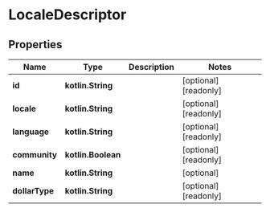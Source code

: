 
# LocaleDescriptor

## Properties
Name | Type | Description | Notes
------------ | ------------- | ------------- | -------------
**id** | **kotlin.String** |  |  [optional] [readonly]
**locale** | **kotlin.String** |  |  [optional] [readonly]
**language** | **kotlin.String** |  |  [optional] [readonly]
**community** | **kotlin.Boolean** |  |  [optional] [readonly]
**name** | **kotlin.String** |  |  [optional]
**dollarType** | **kotlin.String** |  |  [optional] [readonly]




